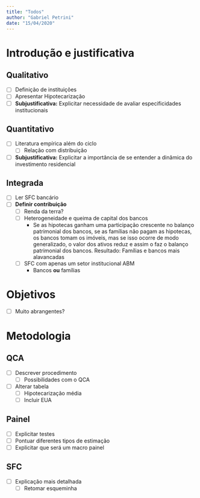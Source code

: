 ```yaml
---
title: "Todos"
author: "Gabriel Petrini"
date: "15/04/2020"
---
```


# Introdução e justificativa

## Qualitativo

- [ ] Definição de instituições
- [ ] Apresentar Hipotecarização
- [ ] **Subjustificativa:** Explicitar necessidade de avaliar especificidades institucionais

## Quantitativo

- [ ] Literatura empírica além do ciclo
  - [ ] Relação com distribuição
- [ ] **Subjustificativa:** Explicitar a importância de se entender a dinâmica do investimento residencial

## Integrada

- [ ] Ler SFC bancário
- [ ] **Definir contribuição**
  - [ ] Renda da terra?
  - [ ] Heterogeneidade e queima de capital dos bancos
    - Se as hipotecas ganham uma participação crescente no balanço patrimonial dos bancos, se as famílias não pagam as hipotecas, os bancos tomam os imóveis, mas se isso ocorre de modo generalizado, o valor dos ativos reduz e assim o faz o balanço patrimonial dos bancos. Resultado: Famílias e bancos mais alavancadas
  - [ ] SFC com apenas um setor institucional ABM
    - Bancos **ou** famílias

# Objetivos

- [ ] Muito abrangentes?

# Metodologia

## QCA

- [ ] Descrever procedimento
  - [ ] Possibilidades com o QCA
- [ ] Alterar tabela
  - [ ] Hipotecarização média
  - [ ] Incluir EUA

## Painel

- [ ] Explicitar testes
- [ ] Pontuar diferentes tipos de estimação
- [ ] Explicitar que será um macro painel

## SFC

- [ ] Explicação mais detalhada
  - [ ] Retomar esqueminha